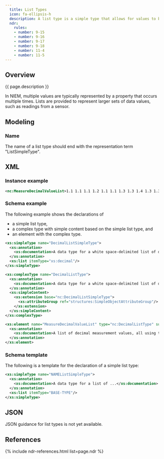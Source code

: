 ```yaml
---
  title: List Types
  icon: fa-ellipsis-h
  description: A list type is a simple type that allows for values to be repeated, separated by a space.
  ndr:
    rules:
    - number: 9-15
    - number: 9-16
    - number: 9-17
    - number: 9-18
    - number: 11-4
    - number: 11-5
---
```


## Overview

{{ page.description }}

In NIEM, multiple values are typically represented by a property that occurs multiple times.  Lists are provided to represent larger sets of data values, such as readings from a sensor.

## Modeling

### Name

The name of a list type should end with the representation term "ListSimpleType".

## XML

### Instance example

```xml
<nc:MeasureDecimalValueList>1.1 1.1 1.1 1.2 1.1 1.1 1.3 1.3 1.4 1.3 1.3 1.3 1.2 1.2 1.2 1.2 1.2 1.3 1.3 1.2 1.3 1.3 1.3</nc:MeasureDecimalValueList>
```

### Schema example

The following example shows the declarations of

- a simple list type,
- a complex type with simple content based on the simple list type, and
- an element with the complex type.

```xml
<xs:simpleType name="DecimalListSimpleType">
  <xs:annotation>
    <xs:documentation>A data type for a white space-delimited list of decimal.</xs:documentation>
  </xs:annotation>
  <xs:list itemType="xs:decimal"/>
</xs:simpleType>

<xs:complexType name="DecimalListType">
  <xs:annotation>
    <xs:documentation>A data type for a white space-delimited list of decimal.</xs:documentation>
  </xs:annotation>
  <xs:simpleContent>
    <xs:extension base="nc:DecimalListSimpleType">
      <xs:attributeGroup ref="structures:SimpleObjectAttributeGroup"/>
    </xs:extension>
  </xs:simpleContent>
</xs:complexType>

<xs:element name="MeasureDecimalValueList" type="nc:DecimalListType" substitutionGroup="nc:MeasureValueListAbstract" nillable="true">
  <xs:annotation>
    <xs:documentation>A list of decimal measurement values, all using the same measurement method/device and of the same units.</xs:documentation>
  </xs:annotation>
</xs:element>
```

### Schema template

The following is a template for the declaration of a simple list type:

```xml
<xs:simpleType name="NAMEListSimpleType">
  <xs:annotation>
    <xs:documentation>A data type for a list of ...</xs:documentation>
  </xs:annotation>
  <xs:list itemType="BASE-TYPE"/>
</xs:simpleType>
```

## JSON

JSON guidance for list types is not yet available.

## References

{% include ndr-references.html list=page.ndr %}
